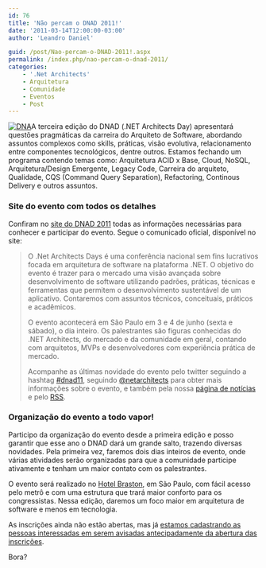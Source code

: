 ```yaml
---
id: 76
title: 'Não percam o DNAD 2011!'
date: '2011-03-14T12:00:00-03:00'
author: 'Leandro Daniel'

guid: /post/Nao-percam-o-DNAD-2011!.aspx
permalink: /index.php/nao-percam-o-dnad-2011/
categories:
    - '.Net Architects'
    - Arquitetura
    - Comunidade
    - Eventos
    - Post
---
```


[![DNA](http://leandrodaniel.com/pics/DNA_thumb.png "DNA")](http://leandrodaniel.com/pics/DNA.png)A terceira edição do DNAD (.NET Architects Day) apresentará questões pragmáticas da carreira do Arquiteto de Software, abordando assuntos complexos como skills, práticas, visão evolutiva, relacionamento entre componentes tecnológicos, dentre outros. Estamos fechando um programa contendo temas como: Arquitetura ACID x Base, Cloud, NoSQL, Arquitetura/Design Emergente, Legacy Code, Carreira do arquiteto, Qualidade, CQS (Command Query Separation), Refactoring, Continous Delivery e outros assuntos.

### Site do evento com todos os detalhes

Confiram no [site do DNAD 2011](http://dnad.dotnetarchitects.net/dnad/2011) todas as informações necessárias para conhecer e participar do evento. Segue o comunicado oficial, disponível no site:

> O .Net Architects Days é uma conferência nacional sem fins lucrativos focada em arquitetura de software na plataforma .NET. O objetivo do evento é trazer para o mercado uma visão avançada sobre desenvolvimento de software utilizando padrões, práticas, técnicas e ferramentas que permitem o desenvolvimento sustentável de um aplicativo. Contaremos com assuntos técnicos, conceituais, práticos e acadêmicos.
> 
> O evento acontecerá em São Paulo em 3 e 4 de junho (sexta e sábado), o dia inteiro. Os palestrantes são figuras conhecidas do .NET Architects, do mercado e da comunidade em geral, contando com arquitetos, MVPs e desenvolvedores com experiência prática de mercado.
> 
> Acompanhe as últimas novidade do evento pelo twitter seguindo a hashtag [\#dnad11](http://search.twitter.com/search?q=%23dnad11&lang=all), seguindo [@netarchitects](http://twitter.com/#%21/netarchitects) para obter mais informações sobre o evento, e também pela nossa [página de notícias](http://dnad.dotnetarchitects.net/dnad/2011/noticias/) e pelo [RSS](http://dnad.dotnetarchitects.net/dnad/2011/feed/).

### Organização do evento a todo vapor!

Participo da organização do evento desde a primeira edição e posso garantir que esse ano o DNAD dará um grande salto, trazendo diversas novidades. Pela primeira vez, faremos dois dias inteiros de evento, onde várias atividades serão organizadas para que a comunidade participe ativamente e tenham um maior contato com os palestrantes.

O evento será realizado no [Hotel Braston](http://www.braston.com/), em São Paulo, com fácil acesso pelo metrô e com uma estrutura que trará maior conforto para os congressistas. Nessa edição, daremos um foco maior em arquitetura de software e menos em tecnologia.

As inscrições ainda não estão abertas, mas já [estamos cadastrando as pessoas interessadas em serem avisadas antecipadamente da abertura das inscrições](http://dnad.dotnetarchitects.net/dnad/2011/inscricoes/).

Bora?